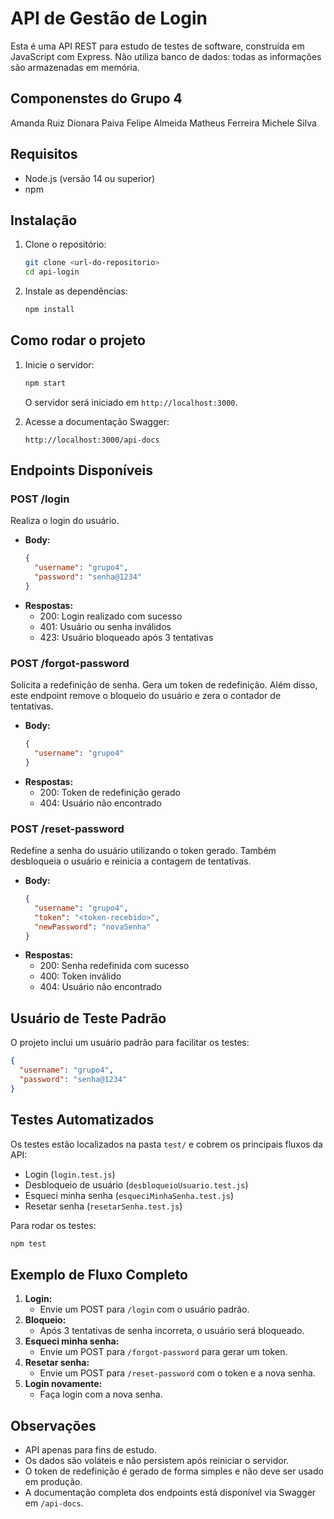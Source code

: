 # API de Gestão de Login

Esta é uma API REST para estudo de testes de software, construída em JavaScript com Express. Não utiliza banco de dados: todas as informações são armazenadas em memória.

## Componenstes do Grupo 4
Amanda Ruiz
Dionara Paiva
Felipe Almeida
Matheus Ferreira
Michele Silva

## Requisitos
- Node.js (versão 14 ou superior)
- npm

## Instalação

1. Clone o repositório:
   ```bash
   git clone <url-do-repositorio>
   cd api-login
   ```
2. Instale as dependências:
   ```bash
   npm install
   ```

## Como rodar o projeto

1. Inicie o servidor:
   ```bash
   npm start
   ```
   O servidor será iniciado em `http://localhost:3000`.

2. Acesse a documentação Swagger:
   ```
   http://localhost:3000/api-docs
   ```

## Endpoints Disponíveis

### POST /login
Realiza o login do usuário.
- **Body:**
  ```json
  {
    "username": "grupo4",
    "password": "senha@1234"
  }
  ```
- **Respostas:**
  - 200: Login realizado com sucesso
  - 401: Usuário ou senha inválidos
  - 423: Usuário bloqueado após 3 tentativas

### POST /forgot-password
Solicita a redefinição de senha. Gera um token de redefinição.
Além disso, este endpoint remove o bloqueio do usuário e zera o contador de tentativas.
- **Body:**
  ```json
  {
    "username": "grupo4"
  }
  ```
- **Respostas:**
  - 200: Token de redefinição gerado
  - 404: Usuário não encontrado

### POST /reset-password
Redefine a senha do usuário utilizando o token gerado.
Também desbloqueia o usuário e reinicia a contagem de tentativas.
- **Body:**
  ```json
  {
    "username": "grupo4",
    "token": "<token-recebido>",
    "newPassword": "novaSenha"
  }
  ```
- **Respostas:**
  - 200: Senha redefinida com sucesso
  - 400: Token inválido
  - 404: Usuário não encontrado

## Usuário de Teste Padrão

O projeto inclui um usuário padrão para facilitar os testes:
```json
{
  "username": "grupo4",
  "password": "senha@1234"
}
```

## Testes Automatizados

Os testes estão localizados na pasta `test/` e cobrem os principais fluxos da API:
- Login (`login.test.js`)
- Desbloqueio de usuário (`desbloqueioUsuario.test.js`)
- Esqueci minha senha (`esqueciMinhaSenha.test.js`)
- Resetar senha (`resetarSenha.test.js`)

Para rodar os testes:
```bash
npm test
```

## Exemplo de Fluxo Completo

1. **Login:**
   - Envie um POST para `/login` com o usuário padrão.
2. **Bloqueio:**
   - Após 3 tentativas de senha incorreta, o usuário será bloqueado.
3. **Esqueci minha senha:**
   - Envie um POST para `/forgot-password` para gerar um token.
4. **Resetar senha:**
   - Envie um POST para `/reset-password` com o token e a nova senha.
5. **Login novamente:**
   - Faça login com a nova senha.

## Observações
- API apenas para fins de estudo.
- Os dados são voláteis e não persistem após reiniciar o servidor.
- O token de redefinição é gerado de forma simples e não deve ser usado em produção.
- A documentação completa dos endpoints está disponível via Swagger em `/api-docs`. 
